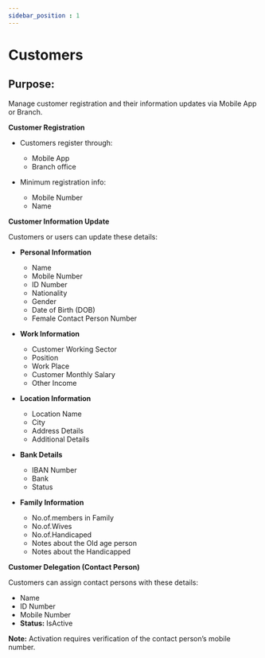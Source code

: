 ```yaml
---
sidebar_position : 1
---
```


# Customers

## Purpose:

Manage customer registration and their information updates via Mobile App or Branch.

**Customer Registration**

  - Customers register through:

    - Mobile App
    - Branch office

  - Minimum registration info:

    - Mobile Number
    - Name

**Customer Information Update**

Customers or users can update these details:

  - **Personal Information**
    - Name
    - Mobile Number
    - ID Number
    - Nationality
    - Gender
    - Date of Birth (DOB)
    - Female Contact Person Number

  - **Work Information**
    - Customer Working Sector
    - Position
    - Work Place
    - Customer Monthly Salary
    - Other Income

  - **Location Information**
    - Location Name
    - City
    - Address Details
    - Additional Details

  - **Bank Details**
    - IBAN Number
    - Bank
    - Status

  - **Family Information**
    - No.of.members in Family
    - No.of.Wives
    - No.of.Handicaped
    - Notes about the Old age person
    - Notes about the Handicapped

**Customer Delegation (Contact Person)**

Customers can assign contact persons with these details:

  - Name
  - ID Number
  - Mobile Number
  - **Status:** IsActive

**Note:** Activation requires verification of the contact person’s mobile number.
